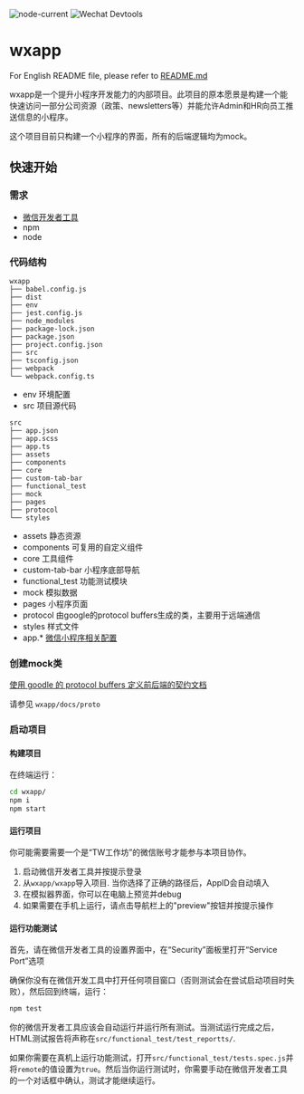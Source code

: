 ![node-current](https://img.shields.io/node/v/eslint-loader) ![Wechat Devtools](https://img.shields.io/badge/Wechat%20Devtools-%3E%3D1.02.1907232-green)

# wxapp

For English README file, please refer to [README.md](https://github.com/awesome-devops-hub/wxapp/blob/master/README.md)

wxapp是一个提升小程序开发能力的内部项目。此项目的原本愿景是构建一个能快速访问一部分公司资源（政策、newsletters等）并能允许Admin和HR向员工推送信息的小程序。

这个项目目前只构建一个小程序的界面，所有的后端逻辑均为mock。 


## 快速开始

### 需求

- [微信开发者工具](https://developers.weixin.qq.com/miniprogram/dev/devtools/download.html)
- npm
- node

### 代码结构

```
wxapp
├── babel.config.js
├── dist
├── env
├── jest.config.js
├── node_modules
├── package-lock.json
├── package.json
├── project.config.json
├── src
├── tsconfig.json
├── webpack
└── webpack.config.ts
```

- env 环境配置
- src 项目源代码

```
src
├── app.json
├── app.scss
├── app.ts
├── assets
├── components
├── core
├── custom-tab-bar
├── functional_test
├── mock
├── pages
├── protocol
└── styles
```

- assets 静态资源
- components 可复用的自定义组件
- core 工具组件
- custom-tab-bar 小程序底部导航
- functional_test 功能测试模块
- mock 模拟数据
- pages 小程序页面
- protocol 由google的protocol buffers生成的类，主要用于远端通信
- styles 样式文件
- app.* [微信小程序相关配置](https://developers.weixin.qq.com/miniprogram/dev/framework/structure.html)

### 创建mock类

[使用 goodle 的 protocol buffers 定义前后端的契约文档](https://developers.google.cn/protocol-buffers/)

请参见 ``wxapp/docs/proto``

### 启动项目

#### 构建项目

在终端运行：
```bash
cd wxapp/
npm i
npm start
```

#### 运行项目

你可能需要需要一个是“TW工作坊”的微信账号才能参与本项目协作。

1. 启动微信开发者工具并按提示登录
1. 从`wxapp/wxapp`导入项目. 当你选择了正确的路径后，AppID会自动填入
1. 在模拟器界面，你可以在电脑上预览并debug
1. 如果需要在手机上运行，请点击导航栏上的"preview"按钮并按提示操作

#### 运行功能测试

首先，请在微信开发者工具的设置界面中，在“Security”面板里打开“Service Port”选项

确保你没有在微信开发工具中打开任何项目窗口（否则测试会在尝试启动项目时失败），然后回到终端，运行：
```bash
npm test
```
你的微信开发者工具应该会自动运行并运行所有测试。当测试运行完成之后，HTML测试报告将声称在`src/functional_test/test_reportts/`. 

如果你需要在真机上运行功能测试，打开`src/functional_test/tests.spec.js`并将`remote`的值设置为`true`。然后当你运行测试时，你需要手动在微信开发者工具的一个对话框中确认，测试才能继续运行。
